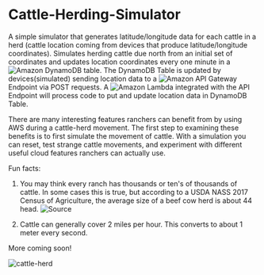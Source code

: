 # Cattle-Herding-Simulator
A simple simulator that generates latitude/longitude data for each cattle in a herd (cattle location coming from devices that produce latitude/longitude coordinates). Simulates herding cattle due north from an initial set of coordinates and updates location coordinates every one minute in a ![Amazon DynamoDB](https://aws.amazon.com/dynamodb/) table. The DynamoDB Table is updated by devices(simulated) sending location data to a ![Amazon API Gateway](https://aws.amazon.com/api-gateway/) Endpoint via POST requests. A ![Amazon Lambda](https://aws.amazon.com/lambda/) integrated with the API Endpoint will process code to put and update location data in DynamoDB Table. 

There are many interesting features ranchers can benefit from by using AWS during a cattle-herd movement. The first step to examining these benefits is to first simulate the movement of cattle. With a simulation you can reset, test strange cattle movements, and experiment with different useful cloud features ranchers can actually use. 

Fun facts: 
1. You may think every ranch has thousands or ten's of thousands of cattle. In some cases this is true, but according to a USDA NASS 2017 Census of Agriculture, the average size of a beef cow herd is about 44 head. ![Source](https://www.ers.usda.gov/topics/animal-products/cattle-beef/sector-at-a-glance/)

2. Cattle can generally cover 2 miles per hour. This converts to about 1 meter every second.  

More coming soon!

![cattle-herd](https://victoria.mediaplanet.com/app/uploads/sites/114/2021/05/cattle-herding.jpg)

